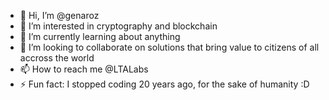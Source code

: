 - 👋 Hi, I’m @genaroz
- 👀 I’m interested in cryptography and blockchain
- 🌱 I’m currently learning about anything
- 💞️ I’m looking to collaborate on solutions that bring value to citizens of all accross the world
- 📫 How to reach me @LTALabs
- ⚡ Fun fact: I stopped coding 20 years ago, for the sake of humanity :D

<!---
genaroz/genaroz is a ✨ special ✨ repository because its `README.md` (this file) appears on your GitHub profile.
You can click the Preview link to take a look at your changes.
--->
